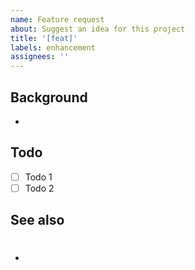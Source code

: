 ```yaml
---
name: Feature request
about: Suggest an idea for this project
title: '[feat]'
labels: enhancement
assignees: ''
---
```


## Background

-

## Todo

- [ ] Todo 1
- [ ] Todo 2

## See also

- #
